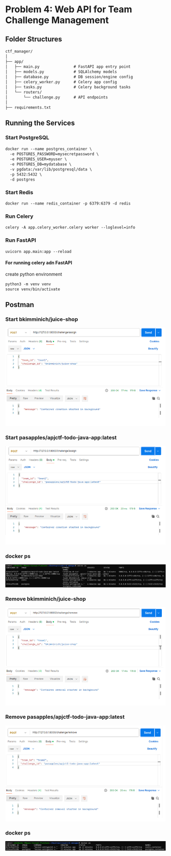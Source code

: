 # Problem 4: Web API for Team Challenge Management
## Folder Structures 
```
ctf_manager/
│
├── app/
│   ├── main.py               # FastAPI app entry point
│   ├── models.py             # SQLAlchemy models
│   ├── database.py           # DB session/engine config
│   ├── celery_worker.py      # Celery app config
│   ├── tasks.py              # Celery background tasks
│   └── routers/
│       └── challenge.py      # API endpoints
│
├── requirements.txt

```

## Running the Services
### Start PostgreSQL
``` docker
docker run --name postgres_container \
  -e POSTGRES_PASSWORD=mysecretpassword \
  -e POSTGRES_USER=myuser \
  -e POSTGRES_DB=mydatabase \
  -v pgdata:/var/lib/postgresql/data \
  -p 5432:5432 \
  -d postgres
```
### Start Redis
```docker
docker run --name redis_container -p 6379:6379 -d redis 
```
### Run Celery
```docker
celery -A app.celery_worker.celery worker --loglevel=info
```
### Run FastAPI
```
uvicorn app.main:app --reload
```

#### For running celery adn FastAPI 
create python environment
```
python3 -m venv venv
source venv/bin/activate
```

## Postman
### Start bkimminich/juice-shop
![](images/postman_1.png)
### Start pasapples/apjctf-todo-java-app:latest
 ![](images/postman_2.png)
### docker ps
 ![](images/docker_ps_1.png)

 ### Remove bkimminich/juice-shop
![](images/postman_3.png)
 ### Remove pasapples/apjctf-todo-java-app:latest 
 ![](images/postman_4.png)
 ### docker ps
 ![](images/docker_ps_2.png)
